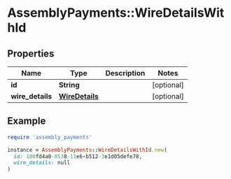# AssemblyPayments::WireDetailsWithId

## Properties

| Name | Type | Description | Notes |
| ---- | ---- | ----------- | ----- |
| **id** | **String** |  | [optional] |
| **wire_details** | [**WireDetails**](WireDetails.md) |  | [optional] |

## Example

```ruby
require 'assembly_payments'

instance = AssemblyPayments::WireDetailsWithId.new(
  id: 100fd4a0-0538-11e6-b512-3e1d05defe78,
  wire_details: null
)
```

